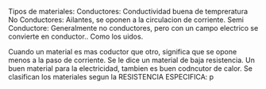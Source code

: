 
Tipos de materiales:
Conductores: Conductividad buena de tempreratura
No Conductores: Ailantes, se oponen a la circulacion de corriente. 
Semi Conductore: Generalmente no conductores, pero con un campo electrico se convierte en conductor.. Como los uidos. 

Cuando un material es mas coductor que otro, significa que se opone menos a la paso de corriente. Se le dice un material de baja resistencia. Un buen material para la electricidad, tambien es buen codncutor de calor. 
Se clasifican los materiales segun la 
RESISTENCIA ESPECIFICA: p 
